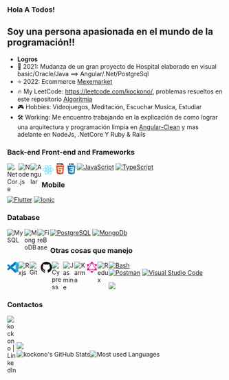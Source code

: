 ### Hola A Todos!   <!-- Hi there, I'm Chris Cobos 👋  -->

<!-- [![Website](https://img.shields.io/website?label=codeSTACKr.com&style=for-the-badge&url=https%3A%2F%2Fcodestackr.com)](https://codestackr.com) -->

## Soy una persona apasionada en el mundo de la programación!!

- **Logros** <!-- **Achievements** -->
- 🥅 2021: Mudanza de un gran proyecto de Hospital elaborado en visual basic/Oracle/Java ==> Angular/.Net/PostgreSql
- :star: 2022: Ecommerce [Mexemarket](https://mexemarket.com.mx/) 
- :fire: My LeetCode:  https://leetcode.com/kockono/, problemas resueltos en este repositorio [Algoritmia](https://github.com/kockono/Algoritmia)
- :video_game: Hobbies: Videojuegos, Meditación, Escuchar Musica, Estudiar  <!-- Make Clean Things, Games, Meditation, Listening Music -->
- 🛠 Working: Me encuentro trabajando en la explicación de como lograr una arquitectura y programación limpia en [Angular-Clean](https://github.com/kockono/Angular-Clean) y mas adelante en NodeJs, .NetCore Y Ruby & Rails
### Back-end Front-end and Frameworks
<img align="left" alt=".NetCore" width="26px" src="https://upload.wikimedia.org/wikipedia/commons/thumb/e/ee/.NET_Core_Logo.svg/2048px-.NET_Core_Logo.svg.png" />
<img align="left" alt="Node.js" width="28px" src="https://cdn.iconscout.com/icon/free/png-256/node-js-1174925.png" />

<img align="left" alt="Angular" width="26px" src="https://cdn.icon-icons.com/icons2/2699/PNG/512/angular_logo_icon_169595.png"/>
<img align="left" alt="React" width="30px" src="https://raw.githubusercontent.com/github/explore/80688e429a7d4ef2fca1e82350fe8e3517d3494d/topics/react/react.png" />
<img align="left" alt="HTML5" width="26px" src="https://raw.githubusercontent.com/github/explore/80688e429a7d4ef2fca1e82350fe8e3517d3494d/topics/html/html.png" />
<img align="left" alt="CSS3" width="26px" src="https://raw.githubusercontent.com/github/explore/80688e429a7d4ef2fca1e82350fe8e3517d3494d/topics/css/css.png" />
    <a href="https://github.com/search?q=user%3ADenverCoder1+language%3Ajavascript"><img alt="JavaScript"  height="27px" src="https://img.shields.io/badge/JavaScript-F7DF1E.svg?logo=javascript&logoColor=black"></a>
    <a href="https://github.com/search?q=user%3ADenverCoder1+language%3AtypeScript"><img alt="TypeScript" height="27px" src="https://img.shields.io/badge/TypeScript-007ACC.svg?logo=typescript&logoColor=white"></a>

### Mobile
<a href="#"><img alt="Flutter" height="27px" src="https://img.shields.io/badge/Flutter-02569B.svg?logo=flutter&logoColor=white"></a>
<a href="#"><img alt="Ionic" height="27px" src="https://img.shields.io/badge/Ionic-02569B.svg?logo=ionic&logoColor=white"></a>
<br />

### Database
<a href="#"><img alt="PostgreSQL" height="27px" src="https://img.shields.io/badge/PostgreSQL-316192.svg?logo=postgresql&logoColor=white"></a>
<a href="#"><img alt="MongoDb" height="27px" src="https://img.shields.io/badge/MongoDb-432.svg?logo=mongodb&logoColor=green"></a>
<img align="left" alt="MySQL" width="40px" src="https://d1.awsstatic.com/asset-repository/products/amazon-rds/1024px-MySQL.ff87215b43fd7292af172e2a5d9b844217262571.png" />
<img align="left" alt="MongoDB" width="30px" src="https://img.icons8.com/color/452/mongodb.png" />
<img align="left" alt="FireBase" width="30px" src="https://miro.medium.com/max/400/1*JktK87FL_sqDDnuxHxe6Fw.png" />
<br />

### Otras cosas que manejo <!--  Other stuff I use -->
<img align="left" alt="Visual Studio Code" width="26px" src="https://raw.githubusercontent.com/github/explore/80688e429a7d4ef2fca1e82350fe8e3517d3494d/topics/visual-studio-code/visual-studio-code.png" />
<img align="left" alt="Rxjs" width="26px" src="https://rxjs.dev/generated/images/marketing/home/Rx_Logo-512-512.png"/>
<img align="left" alt="Git" width="26px" src="https://cdn.worldvectorlogo.com/logos/git-icon.svg" />
<img align="left" alt="GitHub" width="26px" src="https://raw.githubusercontent.com/github/explore/78df643247d429f6cc873026c0622819ad797942/topics/github/github.png" />
<img align="left" alt="Cypress" width="26x" src="https://media-asgard.s3.eu-west-1.amazonaws.com/5c0f3742-3c2f-4f5e-807d-97edb94a283e_Cypress_icon.png" />

<img align="left" alt="Jasmine" width="26x" src="https://upload.wikimedia.org/wikipedia/en/2/22/Logo_jasmine.svg" />
<img align="left" alt="Karma" width="28x" src="https://i.blogs.es/bba3ba/jasminekarmaspoke1/1366_2000.png" />

<img align="left" alt="GraphQL" width="26px" src="https://raw.githubusercontent.com/github/explore/80688e429a7d4ef2fca1e82350fe8e3517d3494d/topics/graphql/graphql.png" />

<img align="left" alt="Redux" width="26px" src="http://nightdeveloper.net/wp-content/uploads/2018/01/logo.png" />

<a href="https://github.com/search?q=user%kockono+language%3Abash"><img alt="Bash" height="27px" src="https://img.shields.io/badge/Bash-121011.svg?logo=gnu-bash&logoColor=white"></a>
<br />
<a href="#"><img alt="Postman"  height="27px" src="https://img.shields.io/badge/Postman-FF6C37?logo=postman&logoColor=white"></a>
    <a href="#"><img alt="Visual Studio Code"  height="27px"  src="https://img.shields.io/badge/Visual%20Studio%20Code-0078d7.svg?logo=visual-studio-code&logoColor=white"></a>
<br />

<img
  src="https://cr-ss-service.azurewebsites.net/api/ScreenShot?widget=summary&username=kockono&badges=2&show-avatar=false&style=--header-bg-color:%23000;--border-radius:10px"/>

### Contactos <!-- Contact me  -->

<!-- [<img align="left" alt="kockono.com" width="22px" src="https://raw.githubusercontent.com/iconic/open-iconic/master/svg/globe.svg" />][website] -->
[<img align="left" alt="kockono | LinkedIn" width="22px" src="https://cdn.jsdelivr.net/npm/simple-icons@v3/icons/linkedin.svg" />][linkedin]

<br />



[website]: Construcción
[linkedin]: https://www.linkedin.com/in/chris-marquez-cobos
<br />

<img src="https://github-profile-trophy.vercel.app/?username=kockono&column=7"/>

<div>
    <img align="left" alt="kockono's GitHub Stats"  src="https://github-readme-stats.vercel.app/api?username=kockono&count_private=true&show_icons=true&hide_border=true"/>
    <img align="left" alt="Most used Languages"  src="https://github-readme-stats.vercel.app/api/top-langs/?username=kockono&layout=compact&hide_border=true"/>
</div>

<!-- <img align="left" alt="Deno" width="26px" src="https://raw.githubusercontent.com/github/explore/361e2821e2dea67711cde99c9c40ed357061cf27/topics/deno/deno.png" /> -->

